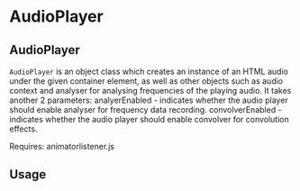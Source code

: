 # AudioPlayer

## AudioPlayer
```AudioPlayer``` is an object class which creates an instance of an HTML audio under the given container element, as well as other objects such as audio context and analyser for analysing frequencies of the playing audio.
It takes another 2 parameters:
	analyerEnabled - indicates whether the audio player should enable analyser for frequency data recording.
	convolverEnabled - indicates whether the audio player should enable convolver for convolution effects.

Requires: animatorlistener.js

## Usage
```javascript
```
